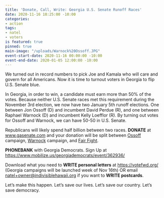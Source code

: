 ```yaml
---
title: 'Donate, Call, Write: Georgia U.S. Senate Runoff Races'
date: 2020-11-16 18:25:00 -10:00
categories:
- action
tags:
- natel
- voters
is featured: true
pinned: true
main-image: "/uploads/Warnock%20Ossoff.JPG"
event-start-date: 2020-11-16 00:00:00 -10:00
event-end-date: 2020-01-05 12:00:00 -10:00
---
```


We turned out in record numbers to pick Joe and Kamala who will care and govern for all Americans.  Now it is time to turnout voters in Georgia to flip U.S. Senate blue. 

In Georgia, in order to win, a candidate must earn more than 50% of the votes. Because neither U.S. Senate races met this requirement during the November 3rd election, we now have two January 5th runoff elections. One between Jon Ossoff (D) and incumbent David Perdue (R), and one between Raphael Warnock (D) and incumbent Kelly Loefflor (R).  By turning out votes for Ossoff and Warnock, we can have 50-50 in U.S. Senate.  

Republicans will likely spend half billion between two races.  **DONATE** at www.gasenate.com and your donation will be split between [Ossoff](https://electjon.com/) campaign, [Warnock](https://warnockforgeorgia.com/) campaign, and [Fair Fight](https://fairfight.com/).  

**PHONEBANK** with Georgia Democrats. Sign Up at https://www.mobilize.us/georgiademocrats/event/362936/

Download what you need to **WRITE personal letters** at https://votefwd.org/ (Georgia campaigns will be launched week of Nov 16th) OR email natel+owner@indivisiblehawaii.org if you want to **WRITE postcards**.

Let’s make this happen. Let’s save our lives. Let’s save our country. Let’s save democracy.